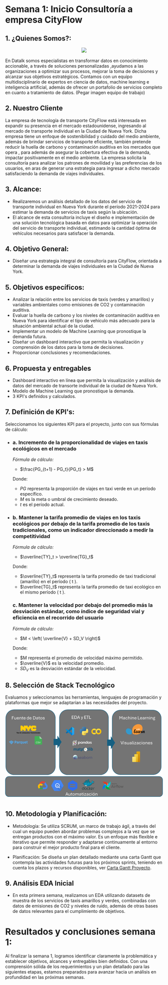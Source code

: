 # Semana 1: Inicio Consultoría a empresa CityFlow


## 1. ¿Quienes Somos?:

<p align="center">
    <img src="https://github.com/jdbaquero84/NY_cabs_consultant/blob/7107c08ca7e260eb2952ba3be2c6aeb543567935/src/LogoDatalk.JPG" width="250">
</p>

En Datalk somos especialistas en transformar datos en conocimiento accionable, a través de soluciones personalizadas ,ayudamos a las organizaciones a optimizar sus procesos, mejorar la toma de decisiones y alcanzar sus objetivos estratégicos. Contamos con un equipo multidisciplinario de expertos en ciencia de datos, machine learning e inteligencia artificial,  además de ofrecer  un portafolio de servicios completo en cuanto a tratamiento de datos. (Pegar imagen equipo de trabajo)


## 2. Nuestro Cliente
La empresa de tecnología de transporte CityFlow está interesada en expandir su presencia en el mercado estadounidense, ingresando al mercado de transporte individual  en la Ciudad de Nueva York. Dicha empresa tiene un enfoque de sostenibilidad y cuidado del medio ambiente, además de brindar servicios de transporte eficiente, también pretende reducir la huella de carbono y contaminación auditiva en los mercados que opera , para además de asegurar la cobertura efectiva de la demanda, impactar positivamente en el medio ambiente.
La empresa solicita la consultoría para analizar los patrones de movilidad y las preferencias de los usuarios, en aras de generar una estrategia para ingresar a dicho mercado satisfaciendo la demanda de viajes individuales.

## 3. Alcance:
   - Realizaremos un análisis detallado de los datos del servicio de transporte individual en Nueva York durante el período 2021-2024 para estimar la demanda de servicios de taxis según la ubicación. 
   - El alcance de esta consultoría incluye el diseño e implementación de una solución tecnológica basada en datos para optimizar la operación del servicio de transporte individual, estimando la cantidad óptima de vehículos necesarios para satisfacer la demanda.

## 4. Objetivo General:
   - Diseñar una estrategia integral de consultoría para CityFlow, orientada a determinar la demanda de viajes individuales en la Ciudad de Nueva York.

## 5. Objetivos específicos:
   - Analizar la relación entre los servicios de taxis (verdes y amarillos) y variables ambientales como emisiones de CO2 y contaminación auditiva. 
   - Evaluar la huella de carbono y los niveles de contaminación auditiva en Nueva York para identificar el tipo de vehículo más adecuado para la situación ambiental actual de la ciudad.
   - Implementar un modelo de Machine Learning que pronostique la demanda futura.
   - Diseñar un dashboard interactivo que permita la visualización y comprensión de los datos para la toma de decisiones.
   - Proporcionar conclusiones y recomendaciones. 

## 6. Propuesta y entregables
  - Dashboard interactivo en línea que permita la visualización y análisis de datos del mercado de transorte individual de la ciudad de Nueva York.
  - Modelo de Machine Learning que pronostique la demanda.
  - 3 KPI's definidos y calculados. 

## 7. Definición de KPI's:

Seleccionamos los siguientes KPI para el proyecto, junto con sus fórmulas de cálculo:

- ### a. Incremento de la proporcionalidad de viajes en taxis ecológicos en el mercado 
  *Fórmula de cálculo:*

   - $\frac{PG_{t+1} - PG_t}{PG_t} > M$
   
   Donde: 
   - *PG* representa la proporción de viajes en taxi verde en un período específico.
   - *M* es la meta o umbral de crecimiento deseado.
   - *t* es el período actual.


- ### b. Mantener la tarifa promedio de viajes en los taxis ecológicos por debajo de la tarifa promedio de los taxis tradicionales, como un indicador direccionado a medir la competitividad
  

  *Fórmula de cálculo:* 

   - $\overline{TY}_t > \overline{TG}_t$

    Donde: 
   - $\overline{TY}_t$ representa la tarifa promedio de taxi tradicional (amarillo) en el período \( t \).
   - $\overline{TG}_t$ representa la tarifa promedio de taxi ecológico en el mismo período \( t \).

   ### c. Mantener la velocidad por debajo del promedio más la desviación estándar, como índice de seguridad vial y eficiencia en el recorrido del usuario
   
  *Fórmula de cálculo:* 

   - $M < \left( \overline{V} + SD_V \right)$  
   
   Donde:
   - $M representa el promedio de velocidad máximo permitido.
   - $\overline{V}$ es la velocidad promedio.
   - $SD_V$ es la desviación estándar de la velocidad.

 ## 8. Selección de Stack Tecnológico

Evaluamos y seleccionamos las herramientas, lenguajes de programación y plataformas que mejor se adaptarían a las necesidades del proyecto.

![Diagrama explicativo](src/stack_tecnologico.png)


 ## 10. Metodología y Planificación:
   -  Metodología: Se utiliza SCRUM, un  marco de trabajo ágil, a través del cual un equipo pueden abordar problemas complejos a la vez que se entregan productos con el máximo valor. Es un enfoque más flexible e iterativo que permite responder y adaptarse continuamente al entorno para construir el mejor producto final para el cliente.

   

   -  Planificación: Se diseña un plan detallado mediante una carta Gantt que contempla las actividades futuras para los próximos sprints, teniendo en cuenta los plazos y recursos disponibles, ver [Carta Gantt Proyecto](https://docs.google.com/spreadsheets/d/11yBqjd7s70Lv_185qIlKuTaZCs_fcS_b/edit?rtpof=true).



## 9. Análisis EDA Inicial
  - En esta primera semana, realizamos un EDA utilizando datasets de muestra de los servicios de taxis amarillos y verdes, combinadas con datos de emisiones de CO2 y niveles de ruido, además de otras bases de datos relevantes para el cumplimiento de objetivos. 

# Resultados y conclusiones semana 1: 

Al finalizar la semana 1, logramos identificar claramente la problemática y establecer objetivos, alcances y entregables bien definidos. Con una comprensión sólida de los requerimientos y un plan detallado para las siguientes etapas, estamos preparados para avanzar hacia un análisis en profundidad en las próximas semanas.

